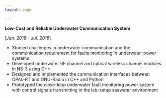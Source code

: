 ```yaml
---
layout: page

---
```


**Low-Cost and Reliable Underwater Communication System** 

[*Jan. 2018 - Jul. 2018*]

- Studied challenges in underwater communication and the communication requirement for faults monitoring in underwater power systems   
- Developed underwater RF channel and optical wireless channel modules in NS-3 using C++   
- Designed and implemented the communication interfaces between OPAL-RT and GNU-Radio in C++ and Python   
- Prototyped the close-loop underwater fault monitoring power system with control signals transmitting in the lab-setup seawater environment
